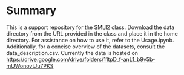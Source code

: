 # Summary

This is a support repository for the SMLI2 class. Download the data directory from the URL provided in the class and place it in the home directory. 
For assistance on how to use it, refer to the Usage.ipynb. 
Additionally, for a concise overview of the datasets, consult the data_description.csv.
Currently the data is hosted on https://drive.google.com/drive/folders/11tpD_f-anL1_b9v5b-mUWonovtJu7PKS



